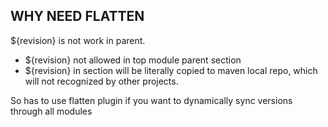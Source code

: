 ## WHY NEED FLATTEN

${revision} is not work in parent.

- ${revision} not allowed in top module parent section
- ${revision} in <version> section will be literally copied to maven local repo, which will not recognized by other projects.

So has to use flatten plugin if you want to dynamically sync versions through all modules